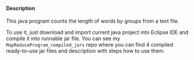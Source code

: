 #### Description <br>

This java program counts the length of words by groups from a text file. </br>

To use it, just download and import current java project into Eclipse IDE and compile it into runnable jar file. You can see my `MapReduceProgram_compiled_jars` repo where you can find 4 compiled ready-to-use jar files and description with steps how to use them.
